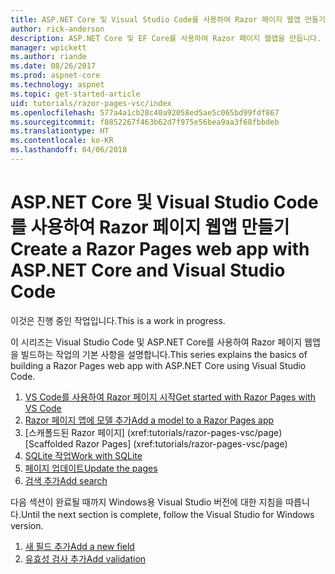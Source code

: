 ```yaml
---
title: ASP.NET Core 및 Visual Studio Code를 사용하여 Razor 페이지 웹앱 만들기
author: rick-anderson
description: ASP.NET Core 및 EF Core를 사용하여 Razor 페이지 웹앱을 만듭니다.
manager: wpickett
ms.author: riande
ms.date: 08/26/2017
ms.prod: aspnet-core
ms.technology: aspnet
ms.topic: get-started-article
uid: tutorials/razor-pages-vsc/index
ms.openlocfilehash: 577a4a1cb28c40a92058ed5ae5c065bd99fdf867
ms.sourcegitcommit: f8852267f463b62d7f975e56bea9aa3f68fbbdeb
ms.translationtype: HT
ms.contentlocale: ko-KR
ms.lasthandoff: 04/06/2018
---
```

# <a name="create-a-razor-pages-web-app-with-aspnet-core-and-visual-studio-code"></a><span data-ttu-id="b772b-103">ASP.NET Core 및 Visual Studio Code를 사용하여 Razor 페이지 웹앱 만들기</span><span class="sxs-lookup"><span data-stu-id="b772b-103">Create a Razor Pages web app with ASP.NET Core and Visual Studio Code</span></span>

<span data-ttu-id="b772b-104">이것은 진행 중인 작업입니다.</span><span class="sxs-lookup"><span data-stu-id="b772b-104">This is a work in progress.</span></span>

<span data-ttu-id="b772b-105">이 시리즈는 Visual Studio Code 및 ASP.NET Core를 사용하여 Razor 페이지 웹앱을 빌드하는 작업의 기본 사항을 설명합니다.</span><span class="sxs-lookup"><span data-stu-id="b772b-105">This series explains the basics of building a Razor Pages web app with ASP.NET Core using Visual Studio Code.</span></span>

1. [<span data-ttu-id="b772b-106">VS Code를 사용하여 Razor 페이지 시작</span><span class="sxs-lookup"><span data-stu-id="b772b-106">Get started with Razor Pages with VS Code</span></span>](xref:tutorials/razor-pages-vsc/razor-pages-start)
2. [<span data-ttu-id="b772b-107">Razor 페이지 앱에 모델 추가</span><span class="sxs-lookup"><span data-stu-id="b772b-107">Add a model to a Razor Pages app</span></span>](xref:tutorials/razor-pages-vsc/model)
3. <span data-ttu-id="b772b-108">[스캐폴드된 Razor 페이지]         (xref:tutorials/razor-pages-vsc/page)</span><span class="sxs-lookup"><span data-stu-id="b772b-108">[Scaffolded Razor Pages]         (xref:tutorials/razor-pages-vsc/page)</span></span>
4. [<span data-ttu-id="b772b-109">SQLite 작업</span><span class="sxs-lookup"><span data-stu-id="b772b-109">Work with SQLite</span></span>](xref:tutorials/razor-pages-vsc/sql)
5. [<span data-ttu-id="b772b-110">페이지 업데이트</span><span class="sxs-lookup"><span data-stu-id="b772b-110">Update the pages</span></span>](xref:tutorials/razor-pages-vsc/da1)
6. [<span data-ttu-id="b772b-111">검색 추가</span><span class="sxs-lookup"><span data-stu-id="b772b-111">Add search</span></span>](xref:tutorials/razor-pages-vsc/search)

<span data-ttu-id="b772b-112">다음 섹션이 완료될 때까지 Windows용 Visual Studio 버전에 대한 지침을 따릅니다.</span><span class="sxs-lookup"><span data-stu-id="b772b-112">Until the next section is complete, follow the Visual Studio for Windows version.</span></span>

1. [<span data-ttu-id="b772b-113">새 필드 추가</span><span class="sxs-lookup"><span data-stu-id="b772b-113">Add a new field</span></span>](xref:tutorials/razor-pages/new-field)
1. [<span data-ttu-id="b772b-114">유효성 검사 추가</span><span class="sxs-lookup"><span data-stu-id="b772b-114">Add validation</span></span>](xref:tutorials/razor-pages/validation)
